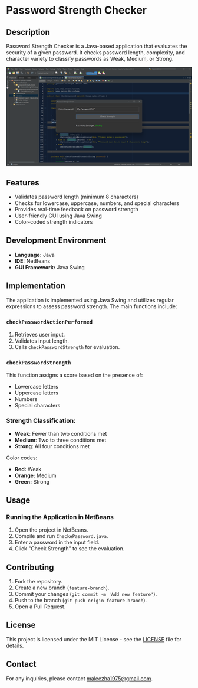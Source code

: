 # Password Strength Checker

## Description
Password Strength Checker is a Java-based application that evaluates the security of a given password. It checks password length, complexity, and character variety to classify passwords as Weak, Medium, or Strong.

![Password Strength Checker Screenshot](screenshot/screenshot.png)

## Features
- Validates password length (minimum 8 characters)
- Checks for lowercase, uppercase, numbers, and special characters
- Provides real-time feedback on password strength
- User-friendly GUI using Java Swing
- Color-coded strength indicators

## Development Environment
- **Language:** Java
- **IDE:** NetBeans
- **GUI Framework:** Java Swing

## Implementation
The application is implemented using Java Swing and utilizes regular expressions to assess password strength. The main functions include:

### `checkPasswordActionPerformed`
1. Retrieves user input.
2. Validates input length.
3. Calls `checkPasswordStrength` for evaluation.

### `checkPasswordStrength`
This function assigns a score based on the presence of:
- Lowercase letters
- Uppercase letters
- Numbers
- Special characters

### Strength Classification:
- **Weak**: Fewer than two conditions met
- **Medium**: Two to three conditions met
- **Strong**: All four conditions met

Color codes:
- **Red:** Weak
- **Orange:** Medium
- **Green:** Strong

## Usage
### Running the Application in NetBeans
1. Open the project in NetBeans.
2. Compile and run `CheckePassword.java`.
3. Enter a password in the input field.
4. Click "Check Strength" to see the evaluation.

## Contributing
1. Fork the repository.
2. Create a new branch (`feature-branch`).
3. Commit your changes (`git commit -m 'Add new feature'`).
4. Push to the branch (`git push origin feature-branch`).
5. Open a Pull Request.

## License
This project is licensed under the MIT License - see the [LICENSE](LICENSE) file for details.

## Contact
For any inquiries, please contact [maleezha1975@gmail.com](mailto:maleezha1975@gmail.com).
